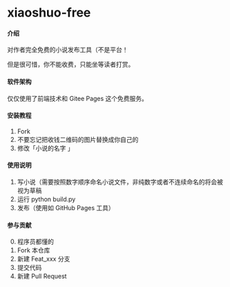 # xiaoshuo-free

#### 介绍

对作者完全免费的小说发布工具（不是平台！

但是很可惜，你不能收费，只能坐等读者打赏。

#### 软件架构
仅仅使用了前端技术和 Gitee Pages 这个免费服务。

#### 安装教程

1.  Fork
2.  不要忘记把收钱二维码的图片替换成你自己的
3.  修改「小说的名字 」

#### 使用说明

1.  写小说（需要按照数字顺序命名小说文件，非纯数字或者不连续命名的将会被视为草稿
2.  运行 python build.py
2.  发布（使用如 GitHub Pages 工具）

#### 参与贡献

0.  程序员都懂的
1.  Fork 本仓库
2.  新建 Feat_xxx 分支
3.  提交代码
4.  新建 Pull Request


